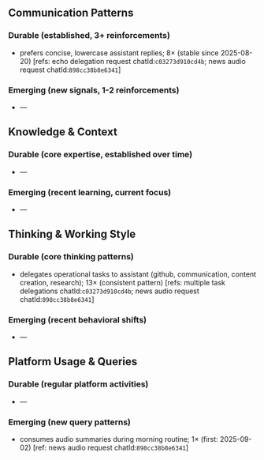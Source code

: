 ## Communication Patterns
### Durable (established, 3+ reinforcements)
- prefers concise, lowercase assistant replies; 8× (stable since 2025-08-20) [refs: echo delegation request chatId:`c03273d910cd4b`; news audio request chatId:`898cc38b8e6341`]

### Emerging (new signals, 1-2 reinforcements)
- —

## Knowledge & Context
### Durable (core expertise, established over time)
- —

### Emerging (recent learning, current focus)
- —

## Thinking & Working Style
### Durable (core thinking patterns)
- delegates operational tasks to assistant (github, communication, content creation, research); 13× (consistent pattern) [refs: multiple task delegations chatId:`c03273d910cd4b`; news audio request chatId:`898cc38b8e6341`]

### Emerging (recent behavioral shifts)
- —

## Platform Usage & Queries
### Durable (regular platform activities)
- —

### Emerging (new query patterns)
- consumes audio summaries during morning routine; 1× (first: 2025-09-02) [ref: news audio request chatId:`898cc38b8e6341`]